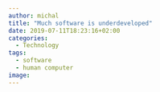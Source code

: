 ```yaml
---
author: michal
title: "Much software is underdeveloped"
date: 2019-07-11T18:23:16+02:00
categories:
  - Technology
tags:
  - software
  - human computer
image:
---
```


<!--more-->
